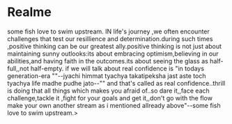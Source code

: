 # Realme
some fish love to swim upstream.
IN life's journey ,we often encounter challenges that test  our resillience and determination.during such times ,positive thinking can be our greatest ally.positive thinking is not just about maintaining  sunny outlooks:its about embracing optimism,believing in our abilities,and having faith  in the outcomes.its about seeing the glass as half-full,,not half-empty.
if we will talk about real confidence is "in todays generation-era ""--jyachi  himmat tyachya  takatipeksha jast aste toch tyachya life madhe pudhe jato--"" and that's called as real confidence..thrill is doing that all things which makes you afraid of..so dare it,,face each challenge,tackle it ,fight for your goals and get it,,don't go with the flow make your own another stream as i mentioned allready above"--some fish love to swim upstream.>
